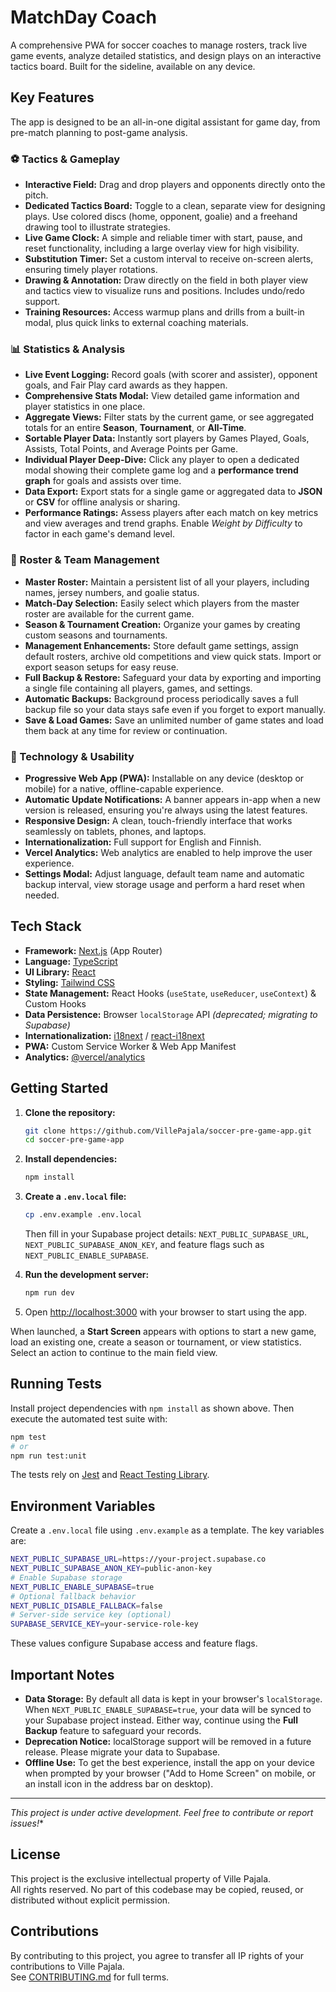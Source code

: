 # MatchDay Coach

A comprehensive PWA for soccer coaches to manage rosters, track live game events, analyze detailed statistics, and design plays on an interactive tactics board. Built for the sideline, available on any device.


## Key Features

The app is designed to be an all-in-one digital assistant for game day, from pre-match planning to post-game analysis.

### ⚽ Tactics & Gameplay

*   **Interactive Field:** Drag and drop players and opponents directly onto the pitch.
*   **Dedicated Tactics Board:** Toggle to a clean, separate view for designing plays. Use colored discs (home, opponent, goalie) and a freehand drawing tool to illustrate strategies.
*   **Live Game Clock:** A simple and reliable timer with start, pause, and reset functionality, including a large overlay view for high visibility.
*   **Substitution Timer:** Set a custom interval to receive on-screen alerts, ensuring timely player rotations.
*   **Drawing & Annotation:** Draw directly on the field in both player view and tactics view to visualize runs and positions. Includes undo/redo support.
*   **Training Resources:** Access warmup plans and drills from a built-in modal, plus quick links to external coaching materials.

### 📊 Statistics & Analysis

*   **Live Event Logging:** Record goals (with scorer and assister), opponent goals, and Fair Play card awards as they happen.
*   **Comprehensive Stats Modal:** View detailed game information and player statistics in one place.
*   **Aggregate Views:** Filter stats by the current game, or see aggregated totals for an entire **Season**, **Tournament**, or **All-Time**.
*   **Sortable Player Data:** Instantly sort players by Games Played, Goals, Assists, Total Points, and Average Points per Game.
*   **Individual Player Deep-Dive:** Click any player to open a dedicated modal showing their complete game log and a **performance trend graph** for goals and assists over time.
*   **Data Export:** Export stats for a single game or aggregated data to **JSON** or **CSV** for offline analysis or sharing.
*   **Performance Ratings:** Assess players after each match on key metrics and view averages and trend graphs. Enable *Weight by Difficulty* to factor in each game's demand level.

### 👥 Roster & Team Management

*   **Master Roster:** Maintain a persistent list of all your players, including names, jersey numbers, and goalie status.
*   **Match-Day Selection:** Easily select which players from the master roster are available for the current game.
*   **Season & Tournament Creation:** Organize your games by creating custom seasons and tournaments.
*   **Management Enhancements:** Store default game settings, assign default rosters, archive old competitions and view quick stats. Import or export season setups for easy reuse.
*   **Full Backup & Restore:** Safeguard your data by exporting and importing a single file containing all players, games, and settings.
*   **Automatic Backups:** Background process periodically saves a full backup file so your data stays safe even if you forget to export manually.
*   **Save & Load Games:** Save an unlimited number of game states and load them back at any time for review or continuation.

### 🚀 Technology & Usability

*   **Progressive Web App (PWA):** Installable on any device (desktop or mobile) for a native, offline-capable experience.
*   **Automatic Update Notifications:** A banner appears in-app when a new version is released, ensuring you're always using the latest features.
*   **Responsive Design:** A clean, touch-friendly interface that works seamlessly on tablets, phones, and laptops.
*   **Internationalization:** Full support for English and Finnish.
*   **Vercel Analytics:** Web analytics are enabled to help improve the user experience.
*   **Settings Modal:** Adjust language, default team name and automatic backup interval, view storage usage and perform a hard reset when needed.

## Tech Stack

*   **Framework:** [Next.js](https://nextjs.org/) (App Router)
*   **Language:** [TypeScript](https://www.typescriptlang.org/)
*   **UI Library:** [React](https://reactjs.org/)
*   **Styling:** [Tailwind CSS](https://tailwindcss.com/)
*   **State Management:** React Hooks (`useState`, `useReducer`, `useContext`) & Custom Hooks
*   **Data Persistence:** Browser `localStorage` API *(deprecated; migrating to Supabase)*
*   **Internationalization:** [i18next](https://www.i18next.com/) / [react-i18next](https://react-i18next.com/)
*   **PWA:** Custom Service Worker & Web App Manifest
*   **Analytics:** [@vercel/analytics](https://vercel.com/analytics)

## Getting Started

1.  **Clone the repository:**
    ```bash
    git clone https://github.com/VillePajala/soccer-pre-game-app.git
    cd soccer-pre-game-app
    ```

2.  **Install dependencies:**
    ```bash
    npm install
    ```

3.  **Create a `.env.local` file:**
    ```bash
    cp .env.example .env.local
    ```
    Then fill in your Supabase project details:
    `NEXT_PUBLIC_SUPABASE_URL`, `NEXT_PUBLIC_SUPABASE_ANON_KEY`, and feature
    flags such as `NEXT_PUBLIC_ENABLE_SUPABASE`.

4.  **Run the development server:**
    ```bash
    npm run dev
    ```

5.  Open [http://localhost:3000](http://localhost:3000) with your browser to start using the app.

   When launched, a **Start Screen** appears with options to start a new game, load an existing one, create a season or tournament, or view statistics. Select an action to continue to the main field view.

## Running Tests

Install project dependencies with `npm install` as shown above. Then execute the automated test suite with:

```bash
npm test
# or
npm run test:unit
```

The tests rely on [Jest](https://jestjs.io/) and [React Testing Library](https://testing-library.com/docs/react-testing-library/intro/).

## Environment Variables

Create a `.env.local` file using `.env.example` as a template. The key variables are:

```bash
NEXT_PUBLIC_SUPABASE_URL=https://your-project.supabase.co
NEXT_PUBLIC_SUPABASE_ANON_KEY=public-anon-key
# Enable Supabase storage
NEXT_PUBLIC_ENABLE_SUPABASE=true
# Optional fallback behavior
NEXT_PUBLIC_DISABLE_FALLBACK=false
# Server-side service key (optional)
SUPABASE_SERVICE_KEY=your-service-role-key
```

These values configure Supabase access and feature flags.

## Important Notes

*   **Data Storage:** By default all data is kept in your browser's `localStorage`. When `NEXT_PUBLIC_ENABLE_SUPABASE=true`, your data will be synced to your Supabase project instead. Either way, continue using the **Full Backup** feature to safeguard your records.
*   **Deprecation Notice:** localStorage support will be removed in a future release. Please migrate your data to Supabase.
*   **Offline Use:** To get the best experience, install the app on your device when prompted by your browser ("Add to Home Screen" on mobile, or an install icon in the address bar on desktop).

---

*This project is under active development. Feel free to contribute or report issues!**

## License

This project is the exclusive intellectual property of Ville Pajala.  
All rights reserved. No part of this codebase may be copied, reused, or distributed without explicit permission.

## Contributions

By contributing to this project, you agree to transfer all IP rights of your contributions to Ville Pajala.  
See [CONTRIBUTING.md](./CONTRIBUTING.md) for full terms.
